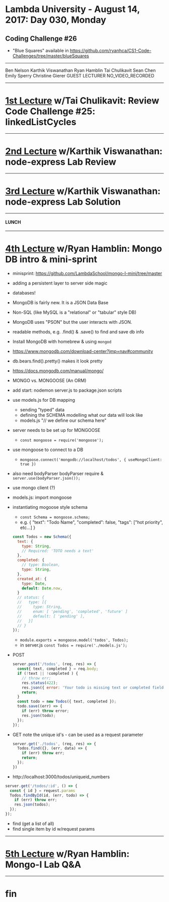 # Lambda University - August 14, 2017: Day 030, Monday
## Coding Challenge #26
- "Blue Squares" available in https://github.com/ryanhca/CS1-Code-Challenges/tree/master/blueSquares
***
Ben Nelson
Karthik Viswanathan
Ryan Hamblin
Tai Chulikavit
Sean Chen
Emily Sperry
Christine Gierer
GUEST LECTURER
NO_VIDEO_RECORDED
***
# [1st Lecture](https://youtu.be/FAbIdzLePUA) w/Tai Chulikavit: Review Code Challenge #25: linkedListCycles
***
# [2nd Lecture](NO_VIDEO_RECORDED) w/Karthik Viswanathan: node-express Lab Review
***
# [3rd Lecture](https://youtu.be/kE3poobSJAk) w/Karthik Viswanathan: node-express Lab Solution
***
#### LUNCH
***
# [4th Lecture](https://youtu.be/mc26S-0FeSA) w/Ryan Hamblin: Mongo DB intro & mini-sprint
- minisprint: https://github.com/LambdaSchool/mongo-I-mini/tree/master
- adding a persistent layer to server side magic
- databases!
- MongoDB is fairly new. It is a JSON Data Base
- Non-SQL (like MySQL is a "relational" or "tabular" style DB)
- MongoDB uses "PSON" but the user interacts with JSON.
- readable methods, e.g. .find() & .save() to find and save db info
- Install MongoDB with homebrew & using `mongod`
- https://www.mongodb.com/download-center?jmp=nav#community
- db.bears.find().pretty() makes it look pretty
- https://docs.mongodb.com/manual/mongo/
- MONGO vs. MONGOOSE (An ORM)
- add start: nodemon server.js to package.json scripts
- use models.js for DB mapping
  - sending "typed" data
  - defining the SCHEMA modelling what our data will look like
  - models.js "// we define our schema here"
- server needs to be set up for MONGOOSE
  - `const mongoose = require('mongoose');`
- use mongoose to connect to a DB
  - `mongoose.connect('mongodb://localhost/todos', { useMongoClient: true })`
- also need bodyParser bodyParser require & `server.use(bodyParser.json());`
- use mongo client (?)
- models.js: import mongoose
- instantiating mogoose style schema
  - `const Schema = mongoose.schema;`
  - e.g. { "text": "Todo Name", "completed": false, "tags": ["hot priority", etc...] }
  ```js
  const Todos = new Schema({
    text: {
      type: String,
      // Required: 'TOTO needs a text'
    },
    completed: {
      // type: Boolean,
      type: String,
    },
    created_at: {
      type: Date,
      default: Date.now,
    }
    // status: {
    //   type: [{
    //     type: String,
    //     enum: [ 'pending', 'completed', 'future' ]
    //     default: [ 'pending' ],
    //   }]
    // }
  });
  ```

  - `module.exports = mongoose.model('todos', Todos);`
  - in server.js `const Todos = require('./models.js');`
- POST
  ```js
  server.post('/todos', (req, res) => {
    const{ text, completed } = req.body;
    if (!text || !completed ) {
      // throw err;
      res.status(422);
      res.json({ error: 'Your todo is missing text or completed field' });
      return;
    }
    const todo = new Todos({ text, completed });
    todo.save((err) => {
      if (err) throw error;
      res.json(todo);
    });
  });
  ```

- GET note the unique id's - can be used as a request parameter
  ```js
  server.get('./todos', (req, res) => {
    Todos.find({}, (err, data) => {
      if (err) throw err;
      return;
    });
  })
  ```

- http://localhost:3000/todos/uniqueid_numbers
```js
server.get('/todos/:id', () => {
  const { id } = request.params
  Todos.findById(id, (err, todo) => {
    if (err) throw err;
    res.json(todos);
  });
});
```

- find (get a list of all)
- find single item by id w/request params

***
# [5th Lecture](VIDEO_RECORDED_NOT_POSTED) w/Ryan Hamblin: Mongo-I Lab Q&A
***
# fin
